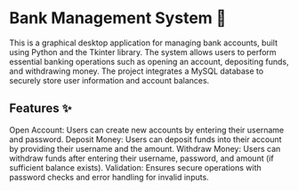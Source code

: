 # Bank Management System 🏦

This is a graphical desktop application for managing bank accounts, built using Python and the Tkinter library. The system allows users to perform essential banking operations such as opening an account, depositing funds, and withdrawing money. The project integrates a MySQL database to securely store user information and account balances.

## Features ✨

Open Account: Users can create new accounts by entering their username and password.
Deposit Money: Users can deposit funds into their account by providing their username and the amount.
Withdraw Money: Users can withdraw funds after entering their username, password, and amount (if sufficient balance exists).
Validation: Ensures secure operations with password checks and error handling for invalid inputs.


